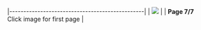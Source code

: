 |------------------------------------------------|
| [![](natpunchpanel7.jpg)](natpunchpanel1.html) |
| **Page 7/7**                                   
 Click image for first page                      |
